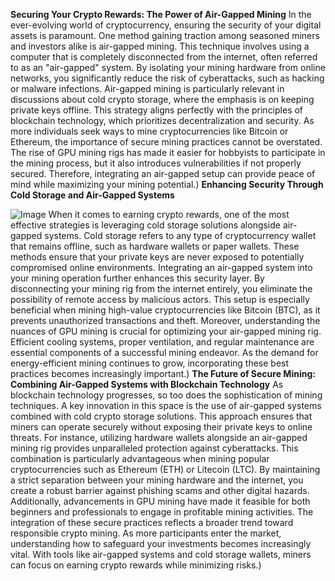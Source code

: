 **Securing Your Crypto Rewards: The Power of Air-Gapped Mining**
In the ever-evolving world of cryptocurrency, ensuring the security of your digital assets is paramount. One method gaining traction among seasoned miners and investors alike is air-gapped mining. This technique involves using a computer that is completely disconnected from the internet, often referred to as an "air-gapped" system. By isolating your mining hardware from online networks, you significantly reduce the risk of cyberattacks, such as hacking or malware infections. 
Air-gapped mining is particularly relevant in discussions about cold crypto storage, where the emphasis is on keeping private keys offline. This strategy aligns perfectly with the principles of blockchain technology, which prioritizes decentralization and security. As more individuals seek ways to mine cryptocurrencies like Bitcoin or Ethereum, the importance of secure mining practices cannot be overstated.
The rise of GPU mining rigs has made it easier for hobbyists to participate in the mining process, but it also introduces vulnerabilities if not properly secured. Therefore, integrating an air-gapped setup can provide peace of mind while maximizing your mining potential.)
**Enhancing Security Through Cold Storage and Air-Gapped Systems**

![Image](https://github.com/user-attachments/assets/d7419ec9-dc67-403f-bf28-8faea5f1f74f)
When it comes to earning crypto rewards, one of the most effective strategies is leveraging cold storage solutions alongside air-gapped systems. Cold storage refers to any type of cryptocurrency wallet that remains offline, such as hardware wallets or paper wallets. These methods ensure that your private keys are never exposed to potentially compromised online environments.
Integrating an air-gapped system into your mining operation further enhances this security layer. By disconnecting your mining rig from the internet entirely, you eliminate the possibility of remote access by malicious actors. This setup is especially beneficial when mining high-value cryptocurrencies like Bitcoin (BTC), as it prevents unauthorized transactions and theft.
Moreover, understanding the nuances of GPU mining is crucial for optimizing your air-gapped mining rig. Efficient cooling systems, proper ventilation, and regular maintenance are essential components of a successful mining endeavor. As the demand for energy-efficient mining continues to grow, incorporating these best practices becomes increasingly important.)
**The Future of Secure Mining: Combining Air-Gapped Systems with Blockchain Technology**
As blockchain technology progresses, so too does the sophistication of mining techniques. A key innovation in this space is the use of air-gapped systems combined with cold crypto storage solutions. This approach ensures that miners can operate securely without exposing their private keys to online threats. For instance, utilizing hardware wallets alongside an air-gapped mining rig provides unparalleled protection against cyberattacks.
This combination is particularly advantageous when mining popular cryptocurrencies such as Ethereum (ETH) or Litecoin (LTC). By maintaining a strict separation between your mining hardware and the internet, you create a robust barrier against phishing scams and other digital hazards. Additionally, advancements in GPU mining have made it feasible for both beginners and professionals to engage in profitable mining activities.
The integration of these secure practices reflects a broader trend toward responsible crypto mining. As more participants enter the market, understanding how to safeguard your investments becomes increasingly vital. With tools like air-gapped systems and cold storage wallets, miners can focus on earning crypto rewards while minimizing risks.)
